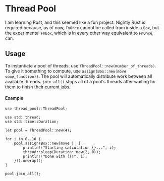 # Thread Pool
I am learning Rust, and this seemed like a fun project. Nightly Rust is required
because, as of now, `FnOnce` cannot be called from inside a `Box`, but the
experimental `FnBox`, which is in every other way equivalent to `FnOnce`, can.

## Usage
To instantiate a pool of threads, use `ThreadPool::new(number_of_threads)`. To
give it something to compute, use `assign(Box::new(move some_function))`. The
pool will automatically distribute work between all available threads.
`join_all()` stops all  of a pool's threads after waiting for them to finish
their current jobs.

#### Example
```
use thread_pool::ThreadPool;

use std::thread;
use std::time::Duration;

let pool = ThreadPool::new(4);

for i in 0..10 {
    pool.assign(Box::new(move || {
        println!("Starting calculation {}...", i);
        thread::sleep(Duration::new(2, 0));
        println!("Done with {}!", i);
    })).unwrap();
}

pool.join_all();
```
